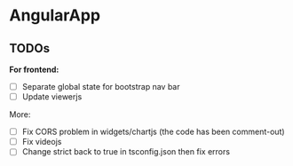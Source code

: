 # AngularApp

## TODOs

**For frontend:**

- [ ] Separate global state for bootstrap nav bar
- [ ] Update viewerjs

More:

- [ ] Fix CORS problem in widgets/chartjs (the code has been comment-out)
- [ ] Fix videojs
- [ ] Change strict back to true in tsconfig.json then fix errors